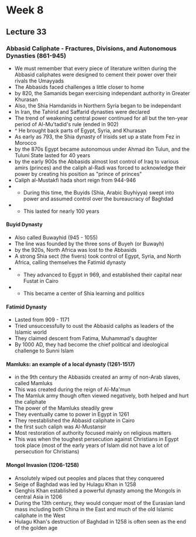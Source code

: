# Week 8

## Lecture 33

### Abbasid Caliphate - Fractures, Divisions, and Autonomous Dynasties (861-945)
- We must remember that every piece of literature written during the Abbasid caliphates were designed to cement their power over their rivals the Umayyads
- The Abbasids faced challenges a little closer to home
- by 820, the Samanids began exercising independant authority in Greater Khurasan
- Also, the Shia Hamdanids in Northern Syria began to be independant
- In Iran, the Tahirid and Saffarid dynasties were declared
- The trend of weakening central power continued for all but the ten-year period of Al-Mu'tadid's rule (ended in 902)
- ^ He brought back parts of Egypt, Syria, and Khurasan
- As early as 793, the Shia dynasty of Irisids set up a state from Fez in Morocco
- by the 870s Egypt became autonomous under Ahmad ibn Tulun, and the Tuluni State lasted for 40 years
- by the early 900s the Abbasids almost lost control of Iraq to various amirs (princes) and the caliph al-Radi was forced to acknowledge their power by creating his position as "prince of princes"
- Caliph al-Mustakfi hada short reign from 944-946
- - During this time, the Buyids (Shia, Arabic Buyhiyya) swept into power and assumed control over the bureaucracy of Baghdad
- - This lasted for nearly 100 years

#### Buyid Dynasty
- Also called Buwayhid (945 - 1055)
- The line was founded by the three sons of Buyeh (or Buwayh)
- by the 920s, North Africa was lost to the Abbasids
- A strong Shia sect (the fivers) took control of Egypt, Syria, and North Africa, calling themselves the Fatimid dynasty
- - They advanced to Egypt in 969, and established their capital near Fustat in Cairo
- - This became a center of Shia learning and politics

#### Fatimid Dynasty
- Lasted from 909 - 1171
- Tried unsuccessfully to oust the Abbasid caliphs as leaders of the Islamic world
- They claimed descent from Fatima, Muhammad's daughter
- By 1000 AD, they had become the chief political and ideological challenge to Sunni Islam

#### Mamluks: an example of a local dynasty (1261-1517)
- in the 9th century the Abbasids created an army of non-Arab slaves, called Mamluks
- This was created during the reign of Al-Ma'mun
- The Mamluk army though often viewed negatively, both helped and hurt the caliphate
- The power of the Mamluks steadily grew
- They eventually came to power in Egypt in 1261
- They reestablished the Abbasid caliphate in Cairo
- the first such caliph was Al-Mustansir
- Most restoration of authority focused mainly on religious matters
- This was when the toughest persecution against Christians in Egypt took place (most of the early years of Islam did not have a lot of persecution for Christians)

#### Mongol Invasion (1206-1258)
- Ansolutely wiped out peoples and places that they conquered
- Seige of Baghdad was led by Hulagu Khan in 1258
- Genghis Khan established a powerful dynasty among the Mongols in central Asia in 1206
- During the 13th century, they would conquer most of the Eurasian land mass including both China in the East and much of the old Islamic caliphate in the West
- Hulagu Khan's destruction of Baghdad in 1258 is often seen as the end of the golden age



